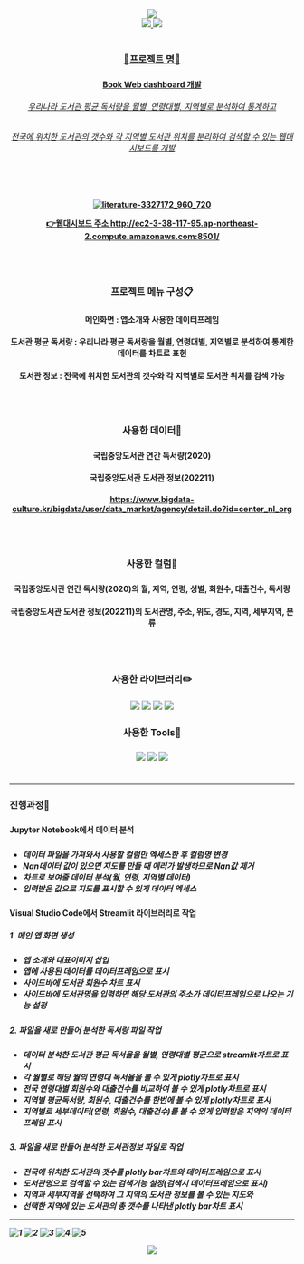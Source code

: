 <div align=center>
	<img src="https://capsule-render.vercel.app/api?type=waving&color=0:66CC33,100:a82da&height=200&section=header&fontColor=FFFFFF&text=Book%20Web%20Dashboard&fontSize=60&animation=twinkling" />
</div>	

<div align=center>
	<a href="mailto:yunwltn98@gmail.com"><img src="https://img.shields.io/badge/Gmail-EA4335?style=flat&logo=Gmail&logoColor=white&link="mailto:yunwltn98@gmail.com" />
	<a href="https://coding-jisu.tistory.com/"><img src="https://img.shields.io/badge/Tistory-000000?style=flat&logo=Tistory&logoColor=white&link="https://coding-jisu.tistory.com" />
	<br>
	<br>
</div>	
	
<div align=center> 
	<h3> 📌프로젝트 명📌 <h3>
	<h4> Book Web dashboard 개발 <h4>
	<h6> 우리나라 도서관 평균 독서량을 월별, 연령대별, 지역별로 분석하여 통계하고
	<h6> 전국에 위치한 도서관의 갯수와 각 지역별 도서관 위치를 분리하여 검색할 수 있는 웹대시보드를 개발 <h6>
	<br>
	<h4>
		
![literature-3327172_960_720](https://user-images.githubusercontent.com/120348555/209486459-cd740167-eeec-4f98-b492-841446f5a6cc.jpg)


👉웹대시보드 주소 <http://ec2-3-38-117-95.ap-northeast-2.compute.amazonaws.com:8501/>

</div>	
<div align=center> 
	<br>
	<br>
	<h3> 프로젝트 메뉴 구성📋 <h3>
	<h4> 메인화면 : 앱소개와 사용한 데이터프레임 
	<h4> 도서관 평균 독서량 : 우리나라 평균 독서량을 월별, 연령대별, 지역별로 분석하여 통계한 데이터를 차트로 표현
	<h4> 도서관 정보 : 전국에 위치한 도서관의 갯수와 각 지역별로 도서관 위치를 검색 가능
	<br>
	<br>
	<br>
	<br>
	<h3> 사용한 데이터📂 <h3>
	<h4> 국립중앙도서관 연간 독서량(2020) <h4>
	<h4> 국립중앙도서관 도서관 정보(202211) <h4>

<https://www.bigdata-culture.kr/bigdata/user/data_market/agency/detail.do?id=center_nl_org>
</div>	
<div align=center>
	<br>
	<br>
	<h3> 사용한 컬럼📑 <h3>
	<h4> 국립중앙도서관 연간 독서량(2020)의 월, 지역, 연령, 성별, 회원수, 대출건수, 독서량 <h4>
	<h4> 국립중앙도서관 도서관 정보(202211)의 도서관명, 주소, 위도, 경도, 지역, 세부지역, 분류 <h4>	
	<br>
	<br>
	<h3> 사용한 라이브러리✏️ <h3>	
	<img src="https://img.shields.io/badge/Streamlit-FF4B4B?style=flat&logo=Streamlit&logoColor=white" />
	<img src="https://img.shields.io/badge/NumPy-013243?style=flat&logo=NumPy&logoColor=white" />
	<img src="https://img.shields.io/badge/pandas-150458?style=flat&logo=pandas&logoColor=white" />
	<img src="https://img.shields.io/badge/Plotly-3F4F75?style=flat&logo=Plotly&logoColor=white" />
	<h3> 사용한 Tools🔨 <h3>
	<img src="https://img.shields.io/badge/Jupyter-F37626?style=flat&logo=Jupyter&logoColor=white" />
	<img src="https://img.shields.io/badge/Visual Studio Code-007ACC?style=flat&logo=Visual Studio Code&logoColor=white" />
	<img src="https://img.shields.io/badge/GitHub-181717?style=flat&logo=GitHub&logoColor=white" />
	<br>
	<br>
</div>	

		
---


<h3>진행과정💬<h3>

<h4>Jupyter Notebook에서 데이터 분석<h4>
	
<h5>  <h5>
	
- 데이터 파일을 가져와서 사용할 컬럼만 엑세스한 후 컬럼명 변경
- Nan데이터 값이 있으면 지도를 만들 때 에러가 발생하므로 Nan값 제거
- 차트로 보여줄 데이터 분석(월, 연령, 지역별 데이터)
- 입력받은 값으로 지도를 표시할 수 있게 데이터 엑세스

<h4>Visual Studio Code에서 Streamlit 라이브러리로 작업<h4>

<h5>1. 메인 앱 화면 생성<h5>
	
- 앱 소개와 대표이미지 삽입
- 앱에 사용된 데이터를 데이터프레임으로 표시
- 사이드바에 도서관 회원수 차트 표시
- 사이드바에 도서관명을 입력하면 해당 도서관의 주소가 데이터프레임으로 나오는 기능 설정
		
<h5>2. 파일을 새로 만들어 분석한 독서량 파일 작업<h5>
		
- 데이터 분석한 도서관 평균 독서율을 월별, 연령대별 평균으로 streamlit차트로 표시
- 각 월별로 해당 월의 연령대 독서율을 볼 수 있게 plotly차트로 표시	
- 전국 연령대별 회원수와 대출건수를 비교하여 볼 수 있게 plotly차트로 표시	
- 지역별 평균독서량, 회원수, 대출건수를 한번에 볼 수 있게 plotly차트로 표시	
- 지역별로 세부데이터(연령, 회원수, 대출건수)를 볼 수 있게 입력받은 지역의 데이터프레임 표시

<h5>3. 파일을 새로 만들어 분석한 도서관정보 파일로 작업<h5>
		
- 전국에 위치한 도서관의 갯수를 plotly bar차트와 데이터프레임으로 표시	
- 도서관명으로 검색할 수 있는 검색기능 설정(검색시 데이터프레임으로 표시)	
- 지역과 세부지역을 선택하여 그 지역의 도서관 정보를 볼 수 있는 지도와	
- 선택한 지역에 있는 도서관의 총 갯수를 나타낸 plotly bar차트 표시

	
---


![1](https://user-images.githubusercontent.com/120348555/209073474-22e7b49e-749e-47a7-9886-89b6f8ebf59b.PNG)
![2](https://user-images.githubusercontent.com/120348555/209073481-cfffbc13-052f-45ff-ade9-062c5d8d3ff5.PNG)
![3](https://user-images.githubusercontent.com/120348555/209073483-fc529b3c-1597-4eb0-91af-71637132dd36.PNG)
![4](https://user-images.githubusercontent.com/120348555/209073486-99f3482d-cb61-4016-aa13-bfaaf682990f.PNG)
![5](https://user-images.githubusercontent.com/120348555/209073489-ed5faeaa-df56-46c0-bb71-918361d0f683.PNG)

<div align=center>
	<img src="https://capsule-render.vercel.app/api?type=waving&color=0:66CC33,100:a82da&height=100&section=footer&text=Thank%20you&fontSize=50&animation=twinkling" />
</div>	
